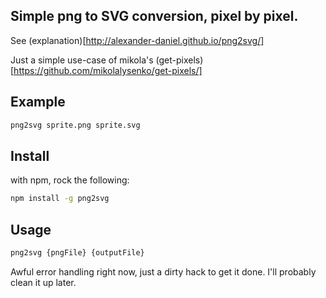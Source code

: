 ## Simple png to SVG conversion, pixel by pixel.

See (explanation)[http://alexander-daniel.github.io/png2svg/]

Just a simple use-case of mikola's (get-pixels)[https://github.com/mikolalysenko/get-pixels/]

## Example
```bash
png2svg sprite.png sprite.svg
```

## Install
with npm, rock the following:
```bash
npm install -g png2svg
```

## Usage
```bash
png2svg {pngFile} {outputFile}
```

Awful error handling right now, just a dirty hack to get it done. I'll probably clean it up later.
